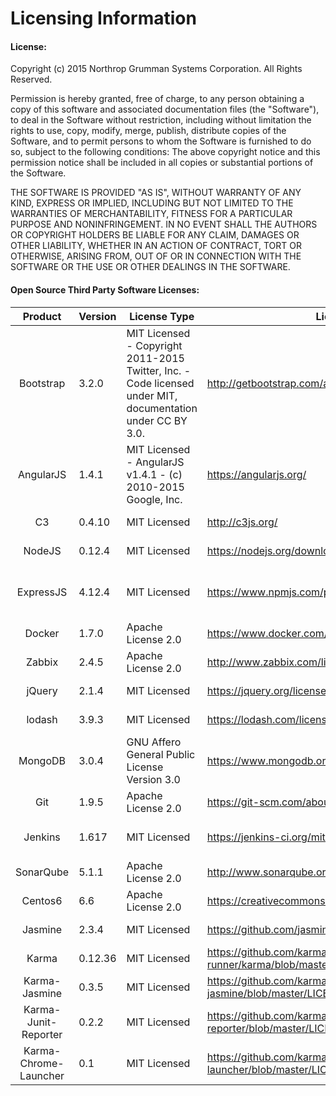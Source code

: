 # Licensing Information

#### License:

Copyright (c) 2015 Northrop Grumman Systems Corporation.  All Rights Reserved.

Permission is hereby granted, free of charge, to any person obtaining a copy
of this software and associated documentation files  (the "Software"), to deal
in the Software without restriction, including without limitation the rights
to use, copy, modify, merge, publish, distribute copies of the Software, 
and to permit persons to whom the Software is furnished to do so, subject to the following conditions:
The above copyright notice and this permission notice shall be included in
all copies or substantial portions of the Software.

THE SOFTWARE IS PROVIDED "AS IS", WITHOUT WARRANTY OF ANY KIND, EXPRESS OR
IMPLIED, INCLUDING BUT NOT LIMITED TO THE WARRANTIES OF MERCHANTABILITY,
FITNESS FOR A PARTICULAR PURPOSE AND  NONINFRINGEMENT.   IN NO EVENT SHALL THE
AUTHORS OR COPYRIGHT HOLDERS BE LIABLE FOR ANY CLAIM, DAMAGES OR OTHER
LIABILITY, WHETHER IN AN ACTION OF CONTRACT, TORT OR OTHERWISE, ARISING FROM,
OUT OF OR IN CONNECTION WITH THE SOFTWARE OR THE USE OR OTHER DEALINGS IN
THE SOFTWARE.

#### Open Source Third Party Software Licenses:

Product | Version | License Type | License Source | Product Source | Used In
:-------:|---------------|-------------------|----------------------|----------------------|---------------------
Bootstrap | 3.2.0 | MIT Licensed - Copyright 2011-2015 Twitter, Inc. - Code licensed under MIT, documentation under CC BY 3.0. | http://getbootstrap.com/about/ | http://getbootstrap.com/ | Front End |
AngularJS | 1.4.1 | MIT Licensed - AngularJS v1.4.1 - (c) 2010-2015 Google, Inc.  | https://angularjs.org/ | https://angularjs.org/ | Front End |
C3 | 0.4.10  | MIT Licensed | http://c3js.org/ | http://c3js.org/ | Front End - Graphs/Charts |
NodeJS | 0.12.4 | MIT Licensed | https://nodejs.org/download/ | https://nodejs.org/ | Application Server |
ExpressJS | 4.12.4 | MIT Licensed | https://www.npmjs.com/package/express | https://nodejs.org/ | MVC Web Application Framework for NodeJS |
Docker | 1.7.0 | Apache License 2.0 | https://www.docker.com/components-licenses | https://www.docker.com/ | Container |
Zabbix | 2.4.5 | Apache License 2.0 | http://www.zabbix.com/license.php | http://www.zabbix.com/ | Continuous Monitoring |
jQuery | 2.1.4 | MIT Licensed | https://jquery.org/license/ | https://jquery.com/ | JavaScript Development |
lodash | 3.9.3 | MIT Licensed | https://lodash.com/license | https://lodash.com/ | JavaScript Development |
MongoDB | 3.0.4 | GNU Affero General Public License Version 3.0 | https://www.mongodb.org/about/licensing/ | https://www.mongodb.org/ | Caching |
Git | 1.9.5 | Apache License 2.0 | https://git-scm.com/about/free-and-open-source | https://git-scm.com/ | Development |
Jenkins | 1.617 | MIT Licensed | https://jenkins-ci.org/mit-license | https://jenkins-ci.org/ | Continuous Integrated Builds |
SonarQube | 5.1.1 | Apache License 2.0 | http://www.sonarqube.org/downloads/ | http://www.sonarqube.org/ | Code Quality Scan |
Centos6 | 6.6 | Apache License 2.0 | https://creativecommons.org/licenses/by/3.0/deed.en_US | https://www.centos.org | Operating System |
Jasmine | 2.3.4 | MIT Licensed | https://github.com/jasmine/jasmine/blob/master/MIT.LICENSE | http://jasmine.github.io/2.3/introduction.html | JavaScript Testing |
Karma | 0.12.36 | MIT Licensed | https://github.com/karma-runner/karma/blob/master/LICENSE | http://karma-runner.github.io/0.12/index.html | JavaScript Testing |
Karma-Jasmine | 0.3.5 | MIT Licensed | https://github.com/karma-runner/karma-jasmine/blob/master/LICENSE | https://github.com/karma-runner/karma-jasmine | JavaScript Testing |
Karma-Junit-Reporter | 0.2.2 | MIT Licensed | https://github.com/karma-runner/karma-junit-reporter/blob/master/LICENSE | https://github.com/karma-runner/karma-junit-reporter | JavaScript Testing |
Karma-Chrome-Launcher | 0.1 | MIT Licensed | https://github.com/karma-runner/karma-chrome-launcher/blob/master/LICENSE | https://github.com/karma-runner/karma-chrome-launcher | JavaScript Testing |
